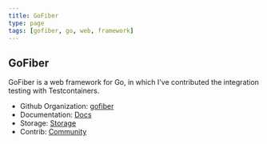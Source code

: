 ```yaml
---
title: GoFiber
type: page
tags: [gofiber, go, web, framework]
---
```


## GoFiber

GoFiber is a web framework for Go, in which I've contributed the integration testing with Testcontainers.

- Github Organization: [gofiber](https://github.com/gofiber)
- Documentation: [Docs](https://docs.gofiber.io/)
- Storage: [Storage](https://docs.gofiber.io/storage)
- Contrib: [Community](https://docs.gofiber.io/contrib/)
